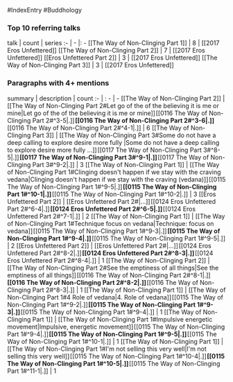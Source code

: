 #IndexEntry #Buddhology

### Top 10 referring talks
talk | count | series
:- | - |: -
[[The Way of Non-Clinging Part 1]] | 8 | [[2017 Eros Unfettered]]
[[The Way of Non-Clinging Part 2]] | 7 | [[2017 Eros Unfettered]]
[[Eros Unfettered Part 2]] | 3 | [[2017 Eros Unfettered]]
[[The Way of Non-Clinging Part 3]] | 3 | [[2017 Eros Unfettered]]

### Paragraphs with 4+ mentions
summary | description | count
:- | : - | -
[[The Way of Non-Clinging Part 2]] | [[The Way of Non-Clinging Part 2#Let go of the of the believing it is me or mine\|Let go of the of the believing it is me or mine]] [[0116 The Way of Non-Clinging Part 2#^3-5\|.]] **[[0116 The Way of Non-Clinging Part 2#^3-6\|.]]** [[0116 The Way of Non-Clinging Part 2#^4-1\|.]] | 6
[[The Way of Non-Clinging Part 3]] | [[The Way of Non-Clinging Part 3#Some do not have a deep calling to explore desire more fully \|Some do not have a deep calling to explore desire more fully ...]] [[0117 The Way of Non-Clinging Part 3#^8-5\|.]] **[[0117 The Way of Non-Clinging Part 3#^9-1\|.]]** [[0117 The Way of Non-Clinging Part 3#^9-2\|.]] | 3
[[The Way of Non-Clinging Part 1]] | [[The Way of Non-Clinging Part 1#Clinging doesn't happen if we stay with the craving vedana\|Clinging doesn't happen if we stay with the craving (vedana)]] [[0115 The Way of Non-Clinging Part 1#^9-5\|.]] **[[0115 The Way of Non-Clinging Part 1#^10-1\|.]]** [[0115 The Way of Non-Clinging Part 1#^10-2\|.]] | 3
[[Eros Unfettered Part 2]] | [[Eros Unfettered Part 2#\|...]] [[0124 Eros Unfettered Part 2#^6-4\|.]] **[[0124 Eros Unfettered Part 2#^6-5\|.]]** [[0124 Eros Unfettered Part 2#^7-1\|.]] | 2
[[The Way of Non-Clinging Part 1]] | [[The Way of Non-Clinging Part 1#Technique focus on vedana\|Technique: focus on vedana]] [[0115 The Way of Non-Clinging Part 1#^9-3\|.]] **[[0115 The Way of Non-Clinging Part 1#^9-4\|.]]** [[0115 The Way of Non-Clinging Part 1#^9-5\|.]] | 2
[[Eros Unfettered Part 2]] | [[Eros Unfettered Part 2#\|...]] [[0124 Eros Unfettered Part 2#^8-2\|.]] **[[0124 Eros Unfettered Part 2#^8-3\|.]]** [[0124 Eros Unfettered Part 2#^8-4\|.]] | 1
[[The Way of Non-Clinging Part 2]] | [[The Way of Non-Clinging Part 2#See the emptiness of all things\|See the emptiness of all things]] [[0116 The Way of Non-Clinging Part 2#^8-1\|.]] **[[0116 The Way of Non-Clinging Part 2#^8-2\|.]]** [[0116 The Way of Non-Clinging Part 2#^8-3\|.]] | 1
[[The Way of Non-Clinging Part 1]] | [[The Way of Non-Clinging Part 1#4 Role of vedana\|4. Role of vedana]] [[0115 The Way of Non-Clinging Part 1#^9-2\|.]] **[[0115 The Way of Non-Clinging Part 1#^9-3\|.]]** [[0115 The Way of Non-Clinging Part 1#^9-4\|.]] | 1
[[The Way of Non-Clinging Part 1]] | [[The Way of Non-Clinging Part 1#Impulsive energetic movement\|Impulsive, energetic movement]] [[0115 The Way of Non-Clinging Part 1#^9-4\|.]] **[[0115 The Way of Non-Clinging Part 1#^9-5\|.]]** [[0115 The Way of Non-Clinging Part 1#^10-1\|.]] | 1
[[The Way of Non-Clinging Part 1]] | [[The Way of Non-Clinging Part 1#I'm not selling this very well\|I'm not selling this very well]] [[0115 The Way of Non-Clinging Part 1#^10-4\|.]] **[[0115 The Way of Non-Clinging Part 1#^10-5\|.]]** [[0115 The Way of Non-Clinging Part 1#^11-1\|.]] | 1

